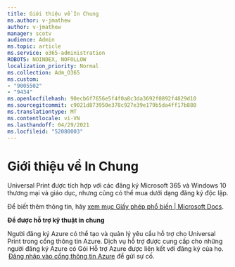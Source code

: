 ```yaml
---
title: Giới thiệu về In Chung
ms.author: v-jmathew
author: v-jmathew
manager: scotv
audience: Admin
ms.topic: article
ms.service: o365-administration
ROBOTS: NOINDEX, NOFOLLOW
localization_priority: Normal
ms.collection: Adm_O365
ms.custom:
- "9005502"
- "9434"
ms.openlocfilehash: 90ecb6f7656e5f4f0a8c3da3692f0892f4829d10
ms.sourcegitcommit: c9021d873950e378c927e39e179b5da4ff17b880
ms.translationtype: MT
ms.contentlocale: vi-VN
ms.lasthandoff: 04/29/2021
ms.locfileid: "52080003"
---
```

# <a name="about-universal-print"></a>Giới thiệu về In Chung

Universal Print được tích hợp với các đăng ký Microsoft 365 và Windows 10 thương mại và giáo dục, nhưng cũng có thể mua dưới dạng đăng ký độc lập.

Để biết thêm thông tin, hãy [xem mục Giấy phép phổ biến | Microsoft Docs](https://docs.microsoft.com/universal-print/fundamentals/universal-print-license).

**Để được hỗ trợ kỹ thuật in chung**

Người đăng ký Azure có thể tạo và quản lý yêu cầu hỗ trợ cho Universal Print trong cổng thông tin Azure. Dịch vụ hỗ trợ được cung cấp cho những người đăng ký Azure có Gói Hỗ trợ Azure được liên kết với đăng ký của họ.  [Đăng nhập vào cổng thông tin Azure](https://ms.portal.azure.com/#blade/Microsoft_Azure_Support/HelpAndSupportBlade/newsupportrequest) để gửi sự cố.